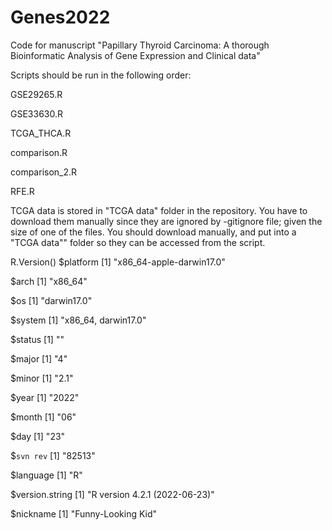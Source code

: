 # Genes2022
Code for manuscript "Papillary Thyroid Carcinoma: A thorough Bioinformatic Analysis of Gene Expression and Clinical data"

Scripts should be run in the following order:

 GSE29265.R
 
 GSE33630.R
 
 TCGA_THCA.R
 
 comparison.R
 
 comparison_2.R
 
 RFE.R
 
TCGA data is stored in "TCGA data" folder in the repository. You have to download them manually since they are ignored by -gitignore file; given the size of one of the files.
You should download manually, and put into a "TCGA data"" folder so they can be accessed from the script. 

R.Version()
$platform
[1] "x86_64-apple-darwin17.0"

$arch
[1] "x86_64"

$os
[1] "darwin17.0"

$system
[1] "x86_64, darwin17.0"

$status
[1] ""

$major
[1] "4"

$minor
[1] "2.1"

$year
[1] "2022"

$month
[1] "06"

$day
[1] "23"

$`svn rev`
[1] "82513"

$language
[1] "R"

$version.string
[1] "R version 4.2.1 (2022-06-23)"

$nickname
[1] "Funny-Looking Kid"

 